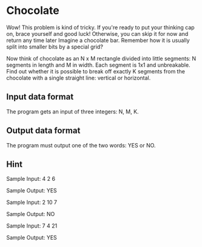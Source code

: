 # Chocolate

Wow! This problem is kind of tricky. If you're ready to put your thinking cap on, brace yourself and good luck! Otherwise, you can skip it for now and return any time later
Imagine a chocolate bar. Remember how it is usually split into smaller bits by a special grid?

Now think of chocolate as an N x M rectangle divided into little segments: N segments in length and M in width. Each segment is 1x1 and unbreakable. Find out whether it is possible to break off exactly K segments from the chocolate with a single straight line: vertical or horizontal.

## Input data format

The program gets an input of three integers: N, M, K.

## Output data format

The program must output one of the two words: YES or NO.

## Hint 

Sample Input:
4
2
6

Sample Output:
YES


Sample Input:
2
10
7

Sample Output:
NO


Sample Input:
7
4
21

Sample Output:
YES